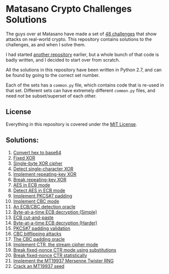 Matasano Crypto Challenges Solutions
====================================

The guys over at Matasano have made a set of [48 challenges](http://cryptopals.com/) that show attacks on real-world crypto.
This repository contains solutions to the challenges, as and when I solve them.

I had started [another repository](https://github.com/jaybosamiya/cryptopals-solutions/) earlier, but a whole bunch of that code is badly written, and I decided to start over from scratch.

All the solutions in this repository have been written in Python 2.7, and can be found by going to the correct set number.

Each of the sets has a `common.py` file, which contains code that is re-used in that set. Different sets can have extremely different `common.py` files, and need _not_ be subset/superset of each other.

License
-------

Everything in this repository is covered under the [MIT License](http://jay.mit-license.org/2016).

Solutions:
----------

1. [Convert hex to base64](set1/1.py)
2. [Fixed XOR](set1/2.py)
3. [Single-byte XOR cipher](set1/3.py)
4. [Detect single-character XOR](set1/4.py)
5. [Implement repeating-key XOR](set1/5.py)
6. [Break repeating-key XOR](set1/6.py)
7. [AES in ECB mode](set1/7.py)
8. [Detect AES in ECB mode](set1/8.py)
9. [Implement PKCS#7 padding](set2/9.py)
10. [Implement CBC mode](set2/10.py)
11. [An ECB/CBC detection oracle](set2/11.py)
12. [Byte-at-a-time ECB decryption (Simple)](set2/12.py)
13. [ECB cut-and-paste](set2/13.py)
14. [Byte-at-a-time ECB decryption (Harder)](set2/14.py)
15. [PKCS#7 padding validation](set2/15.py)
16. [CBC bitflipping attacks](set2/16.py)
17. [The CBC padding oracle](set3/17.py)
18. [Implement CTR, the stream cipher mode](set3/18.py)
19. [Break fixed-nonce CTR mode using substitutions](set3/19.py)
20. [Break fixed-nonce CTR statistically](set3/20.py)
21. [Implement the MT19937 Mersenne Twister RNG](set3/21.py)
22. [Crack an MT19937 seed](set3/22.py)

